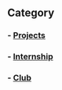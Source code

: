 ## Category

### - [Projects](https://chaoqi-liu.github.io/experience/projects)

### - [Internship](https://chaoqi-liu.github.io/experience/internship)

### - [Club](https://chaoqi-liu.github.io/experience/clubs)
